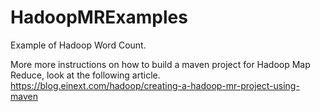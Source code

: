 # HadoopMRExamples
Example of Hadoop Word Count.

More more instructions on how to build a maven project for Hadoop Map Reduce, look at the following article.
https://blog.einext.com/hadoop/creating-a-hadoop-mr-project-using-maven

